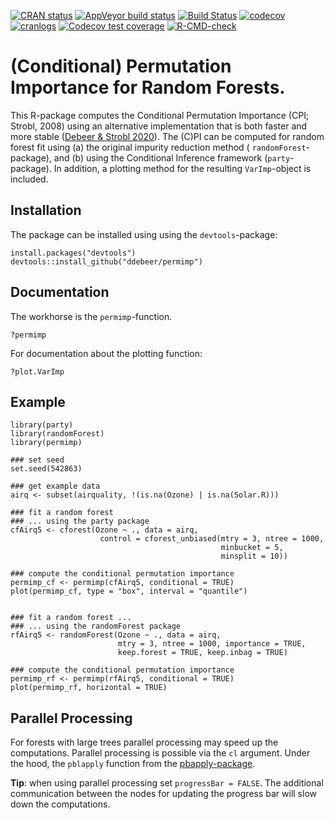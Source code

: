 <!-- badges: start -->
[![CRAN status](https://www.r-pkg.org/badges/version/permimp)](https://CRAN.R-project.org/package=permimp)
[![AppVeyor build status](https://ci.appveyor.com/api/projects/status/github/ddebeer/permimp?branch=master&svg=true)](https://ci.appveyor.com/project/ddebeer/permimp)
[![Build Status](https://app.travis-ci.com/ddebeer/permimp.svg?branch=master)](https://app.travis-ci.com/ddebeer/permimp) [![codecov](https://codecov.io/gh/ddebeer/permimp/branch/master/graph/badge.svg)](https://codecov.io/gh/ddebeer/permimp)
[![cranlogs](http://cranlogs.r-pkg.org/badges/grand-total/permimp?color=blue)](https://cran.r-project.org/package=permimp)
[![Codecov test coverage](https://codecov.io/gh/ddebeer/permimp/graph/badge.svg)](https://app.codecov.io/gh/ddebeer/permimp)
[![R-CMD-check](https://github.com/ddebeer/permimp/actions/workflows/R-CMD-check.yaml/badge.svg)](https://github.com/ddebeer/permimp/actions/workflows/R-CMD-check.yaml)
<!-- badges: end -->


# (Conditional) Permutation Importance for Random Forests. 



This R-package computes the Conditional Permutation Importance (CPI; Strobl, 2008) 
using an alternative implementation that is both faster and more 
stable ([Debeer & Strobl 2020](https://rdcu.be/b5CrH)). The (C)PI can 
be computed for random forest fit using (a) the original impurity 
reduction method ( `randomForest`-package), and (b) using the Conditional 
Inference framework (`party`-package). In addition, a plotting method for 
the resulting `VarImp`-object is included.



## Installation


The package can be installed using using the `devtools`-package:

```
install.packages("devtools")
devtools::install_github("ddebeer/permimp")
```


## Documentation

The workhorse is the `permimp`-function. 

```
?permimp
```

For documentation about the plotting function:

```{?plot.VarImp}
?plot.VarImp
```

## Example

```
library(party)
library(randomForest)
library(permimp)

### set seed
set.seed(542863)

### get example data
airq <- subset(airquality, !(is.na(Ozone) | is.na(Solar.R)))

### fit a random forest 
### ... using the party package
cfAirq5 <- cforest(Ozone ~ ., data = airq,
                    control = cforest_unbiased(mtry = 3, ntree = 1000,
                                               minbucket = 5, 
                                               minsplit = 10))
                                               
### compute the conditional permutation importance
permimp_cf <- permimp(cfAirq5, conditional = TRUE)
plot(permimp_cf, type = "box", interval = "quantile")


### fit a random forest ...
### ... using the randomForest package         
rfAirq5 <- randomForest(Ozone ~ ., data = airq, 
                        mtry = 3, ntree = 1000, importance = TRUE, 
                        keep.forest = TRUE, keep.inbag = TRUE)
                        
### compute the conditional permutation importance                      
permimp_rf <- permimp(rfAirq5, conditional = TRUE)
plot(permimp_rf, horizontal = TRUE)
```

## Parallel Processing

For forests with large trees parallel processing may speed up the computations. 
Parallel processing is possible via the `cl` argument. Under the hood, the 
`pblapply` function from the [pbapply-package](https://peter.solymos.org/pbapply/). 

**Tip**: when using parallel processing set `progressBar = FALSE`. The additional communication
between the nodes for updating the progress bar will slow down the computations.
